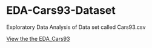 # EDA-Cars93-Dataset
Exploratory Data Analysis of Data set called  Cars93.csv

[View the the EDA_Cars93](https://nbviewer.jupyter.org/github/PubaliDas/EDA-Cars93-Dataset/blob/master/EDA_Cars93.ipynb)
